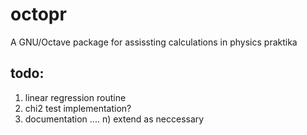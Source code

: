 # octopr
A GNU/Octave package for assissting calculations in physics praktika

## todo:
1) linear regression routine
2) chi2 test implementation?
3) documentation
....
n) extend as neccessary
